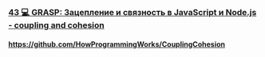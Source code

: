 ### [43 💻 GRASP: Зацепление и связность в JavaScript и Node.js - coupling and cohesion](https://www.youtube.com/watch?v=IGXdPOZ3Fyk)

#### https://github.com/HowProgrammingWorks/CouplingCohesion

